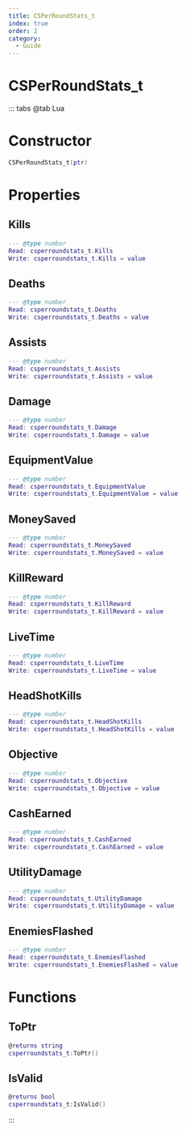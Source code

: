 ```yaml
---
title: CSPerRoundStats_t
index: true
order: 2
category:
  - Guide
---
```


# CSPerRoundStats_t

::: tabs
@tab Lua
# Constructor
```lua
CSPerRoundStats_t(ptr)
```
# Properties
## Kills 
```lua
--- @type number
Read: csperroundstats_t.Kills
Write: csperroundstats_t.Kills = value
```
## Deaths 
```lua
--- @type number
Read: csperroundstats_t.Deaths
Write: csperroundstats_t.Deaths = value
```
## Assists 
```lua
--- @type number
Read: csperroundstats_t.Assists
Write: csperroundstats_t.Assists = value
```
## Damage 
```lua
--- @type number
Read: csperroundstats_t.Damage
Write: csperroundstats_t.Damage = value
```
## EquipmentValue 
```lua
--- @type number
Read: csperroundstats_t.EquipmentValue
Write: csperroundstats_t.EquipmentValue = value
```
## MoneySaved 
```lua
--- @type number
Read: csperroundstats_t.MoneySaved
Write: csperroundstats_t.MoneySaved = value
```
## KillReward 
```lua
--- @type number
Read: csperroundstats_t.KillReward
Write: csperroundstats_t.KillReward = value
```
## LiveTime 
```lua
--- @type number
Read: csperroundstats_t.LiveTime
Write: csperroundstats_t.LiveTime = value
```
## HeadShotKills 
```lua
--- @type number
Read: csperroundstats_t.HeadShotKills
Write: csperroundstats_t.HeadShotKills = value
```
## Objective 
```lua
--- @type number
Read: csperroundstats_t.Objective
Write: csperroundstats_t.Objective = value
```
## CashEarned 
```lua
--- @type number
Read: csperroundstats_t.CashEarned
Write: csperroundstats_t.CashEarned = value
```
## UtilityDamage 
```lua
--- @type number
Read: csperroundstats_t.UtilityDamage
Write: csperroundstats_t.UtilityDamage = value
```
## EnemiesFlashed 
```lua
--- @type number
Read: csperroundstats_t.EnemiesFlashed
Write: csperroundstats_t.EnemiesFlashed = value
```
# Functions
## ToPtr
```lua
@returns string
csperroundstats_t:ToPtr()
```
## IsValid
```lua
@returns bool
csperroundstats_t:IsValid()
```

:::
